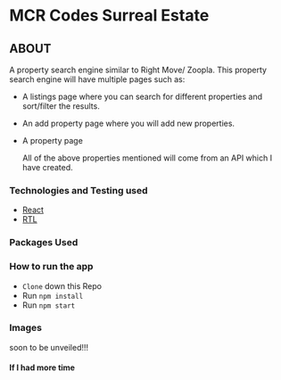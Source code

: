 # MCR Codes Surreal Estate

## ABOUT

A property search engine similar to Right Move/ Zoopla.
This property search engine will have multiple pages such as: 

- A listings page where you can search for different properties and sort/filter the results.
- An add property page where you will add new properties.
- A property page

  All of the above properties mentioned will come from an API which I have created.

### Technologies and Testing used

- [React](https://reactjs.org/)
- [RTL](https://testing-library.com/docs/react-testing-library/intro/)

### Packages Used


### How to run the app

- `Clone` down this Repo
- Run `npm install`
- Run `npm start`

### Images

soon to be unveiled!!!

#### If I had more time


